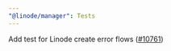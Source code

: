 ```yaml
---
"@linode/manager": Tests
---
```


Add test for Linode create error flows ([#10761](https://github.com/linode/manager/pull/10761))
